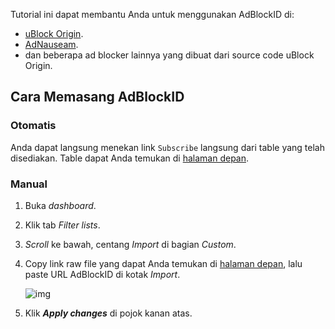 Tutorial ini dapat membantu Anda untuk menggunakan AdBlockID di:
- [uBlock Origin](https://github.com/gorhill/uBlock).
- [AdNauseam](https://adnauseam.io/).
- dan beberapa ad blocker lainnya yang dibuat dari source code uBlock Origin.

## Cara Memasang AdBlockID

### Otomatis

Anda dapat langsung menekan link `Subscribe` langsung dari table yang telah disediakan. Table dapat Anda temukan di [halaman depan](https://github.com/realodix/AdBlockID).
### Manual

1. Buka *dashboard*.
2. Klik tab *Filter lists*.
3. *Scroll* ke bawah, centang *Import* di bagian *Custom*.
4. Copy link raw file yang dapat Anda temukan di [halaman depan](https://github.com/realodix/AdBlockID), lalu paste URL AdBlockID di kotak *Import*. <br>

   ![img](https://i.imgur.com/iG2KGD5.png) <br>

5. Klik ***Apply changes*** di pojok kanan atas.
